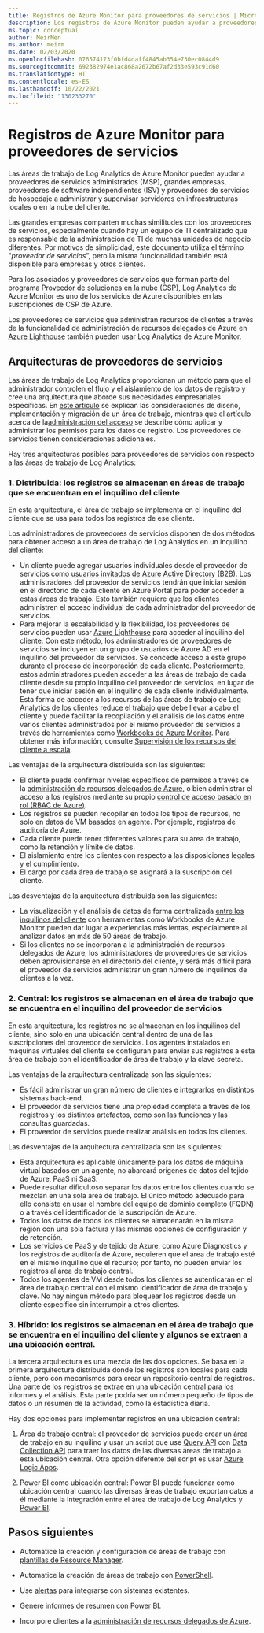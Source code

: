 ```yaml
---
title: Registros de Azure Monitor para proveedores de servicios | Microsoft Docs
description: Los registros de Azure Monitor pueden ayudar a proveedores de servicios administrados (MSP), grandes empresas, proveedores de software independientes (ISV) y proveedores de servicios de hospedaje a administrar y supervisar servidores en infraestructuras locales o en la nube del cliente.
ms.topic: conceptual
author: MeirMen
ms.author: meirm
ms.date: 02/03/2020
ms.openlocfilehash: 076574173f0bfd4daff4845ab354e730ec0844d9
ms.sourcegitcommit: 692382974e1ac868a2672b67af2d33e593c91d60
ms.translationtype: HT
ms.contentlocale: es-ES
ms.lasthandoff: 10/22/2021
ms.locfileid: "130233270"
---
```

# <a name="azure-monitor-logs-for-service-providers"></a>Registros de Azure Monitor para proveedores de servicios

Las áreas de trabajo de Log Analytics de Azure Monitor pueden ayudar a proveedores de servicios administrados (MSP), grandes empresas, proveedores de software independientes (ISV) y proveedores de servicios de hospedaje a administrar y supervisar servidores en infraestructuras locales o en la nube del cliente.

Las grandes empresas comparten muchas similitudes con los proveedores de servicios, especialmente cuando hay un equipo de TI centralizado que es responsable de la administración de TI de muchas unidades de negocio diferentes. Por motivos de simplicidad, este documento utiliza el término "*proveedor de servicios*", pero la misma funcionalidad también está disponible para empresas y otros clientes.

Para los asociados y proveedores de servicios que forman parte del programa [Proveedor de soluciones en la nube (CSP)](https://partner.microsoft.com/membership/cloud-solution-provider), Log Analytics de Azure Monitor es uno de los servicios de Azure disponibles en las suscripciones de CSP de Azure.

Los proveedores de servicios que administran recursos de clientes a través de la funcionalidad de administración de recursos delegados de Azure en [Azure Lighthouse](../../lighthouse/overview.md) también pueden usar Log Analytics de Azure Monitor.

## <a name="architectures-for-service-providers"></a>Arquitecturas de proveedores de servicios

Las áreas de trabajo de Log Analytics proporcionan un método para que el administrador controlen el flujo y el aislamiento de los datos de [registro](../logs/data-platform-logs.md) y cree una arquitectura que aborde sus necesidades empresariales específicas. En [este artículo](../logs/design-logs-deployment.md) se explican las consideraciones de diseño, implementación y migración de un área de trabajo, mientras que el artículo acerca de la[administración del acceso](../logs/manage-access.md) se describe cómo aplicar y administrar los permisos para los datos de registro. Los proveedores de servicios tienen consideraciones adicionales.

Hay tres arquitecturas posibles para proveedores de servicios con respecto a las áreas de trabajo de Log Analytics:

### <a name="1-distributed---logs-are-stored-in-workspaces-located-in-the-customers-tenant"></a>1. Distribuida: los registros se almacenan en áreas de trabajo que se encuentran en el inquilino del cliente

En esta arquitectura, el área de trabajo se implementa en el inquilino del cliente que se usa para todos los registros de ese cliente.

Los administradores de proveedores de servicios disponen de dos métodos para obtener acceso a un área de trabajo de Log Analytics en un inquilino del cliente:

- Un cliente puede agregar usuarios individuales desde el proveedor de servicios como [usuarios invitados de Azure Active Directory (B2B)](../../active-directory/external-identities/what-is-b2b.md). Los administradores del proveedor de servicios tendrán que iniciar sesión en el directorio de cada cliente en Azure Portal para poder acceder a estas áreas de trabajo. Esto también requiere que los clientes administren el acceso individual de cada administrador del proveedor de servicios.
- Para mejorar la escalabilidad y la flexibilidad, los proveedores de servicios pueden usar [Azure Lighthouse](../../lighthouse/overview.md) para acceder al inquilino del cliente. Con este método, los administradores de proveedores de servicios se incluyen en un grupo de usuarios de Azure AD en el inquilino del proveedor de servicios. Se concede acceso a este grupo durante el proceso de incorporación de cada cliente. Posteriormente, estos administradores pueden acceder a las áreas de trabajo de cada cliente desde su propio inquilino del proveedor de servicios, en lugar de tener que iniciar sesión en el inquilino de cada cliente individualmente. Esta forma de acceder a los recursos de las áreas de trabajo de Log Analytics de los clientes reduce el trabajo que debe llevar a cabo el cliente y puede facilitar la recopilación y el análisis de los datos entre varios clientes administrados por el mismo proveedor de servicios a través de herramientas como [Workbooks de Azure Monitor](../visualize/workbooks-overview.md). Para obtener más información, consulte [Supervisión de los recursos del cliente a escala](../../lighthouse/how-to/monitor-at-scale.md).

Las ventajas de la arquitectura distribuida son las siguientes:

* El cliente puede confirmar niveles específicos de permisos a través de la [administración de recursos delegados de Azure](../../lighthouse/concepts/architecture.md), o bien administrar el acceso a los registros mediante su propio [control de acceso basado en rol (RBAC de Azure)](../../role-based-access-control/overview.md).
* Los registros se pueden recopilar en todos los tipos de recursos, no solo en datos de VM basados en agente. Por ejemplo, registros de auditoría de Azure.
* Cada cliente puede tener diferentes valores para su área de trabajo, como la retención y límite de datos.
* El aislamiento entre los clientes con respecto a las disposiciones legales y el cumplimiento.
* El cargo por cada área de trabajo se asignará a la suscripción del cliente.

Las desventajas de la arquitectura distribuida son las siguientes:

* La visualización y el análisis de datos de forma centralizada [entre los inquilinos del cliente](cross-workspace-query.md) con herramientas como Workbooks de Azure Monitor pueden dar lugar a experiencias más lentas, especialmente al analizar datos en más de 50 áreas de trabajo.
* Si los clientes no se incorporan a la administración de recursos delegados de Azure, los administradores de proveedores de servicios deben aprovisionarse en el directorio del cliente, y será más difícil para el proveedor de servicios administrar un gran número de inquilinos de clientes a la vez.

### <a name="2-central---logs-are-stored-in-a-workspace-located-in-the-service-provider-tenant"></a>2. Central: los registros se almacenan en el área de trabajo que se encuentra en el inquilino del proveedor de servicios

En esta arquitectura, los registros no se almacenan en los inquilinos del cliente, sino solo en una ubicación central dentro de una de las suscripciones del proveedor de servicios. Los agentes instalados en máquinas virtuales del cliente se configuran para enviar sus registros a esta área de trabajo con el identificador de área de trabajo y la clave secreta.

Las ventajas de la arquitectura centralizada son las siguientes:

* Es fácil administrar un gran número de clientes e integrarlos en distintos sistemas back-end.
* El proveedor de servicios tiene una propiedad completa a través de los registros y los distintos artefactos, como son las funciones y las consultas guardadas.
* El proveedor de servicios puede realizar análisis en todos los clientes.

Las desventajas de la arquitectura centralizada son las siguientes:

* Esta arquitectura es aplicable únicamente para los datos de máquina virtual basados en un agente, no abarcará orígenes de datos del tejido de Azure, PaaS ni SaaS.
* Puede resultar dificultoso separar los datos entre los clientes cuando se mezclan en una sola área de trabajo. El único método adecuado para ello consiste en usar el nombre del equipo de dominio completo (FQDN) o a través del identificador de la suscripción de Azure.
* Todos los datos de todos los clientes se almacenarán en la misma región con una sola factura y las mismas opciones de configuración y de retención.
* Los servicios de PaaS y de tejido de Azure, como Azure Diagnostics y los registros de auditoría de Azure, requieren que el área de trabajo esté en el mismo inquilino que el recurso; por tanto, no pueden enviar los registros al área de trabajo central.
* Todos los agentes de VM desde todos los clientes se autenticarán en el área de trabajo central con el mismo identificador de área de trabajo y clave. No hay ningún método para bloquear los registros desde un cliente específico sin interrumpir a otros clientes.

### <a name="3-hybrid---logs-are-stored-in-workspace-located-in-the-customers-tenant-and-some-of-them-are-pulled-to-a-central-location"></a>3. Híbrido: los registros se almacenan en el área de trabajo que se encuentra en el inquilino del cliente y algunos se extraen a una ubicación central.

La tercera arquitectura es una mezcla de las dos opciones. Se basa en la primera arquitectura distribuida donde los registros son locales para cada cliente, pero con mecanismos para crear un repositorio central de registros. Una parte de los registros se extrae en una ubicación central para los informes y el análisis. Esta parte podría ser un número pequeño de tipos de datos o un resumen de la actividad, como la estadística diaria.

Hay dos opciones para implementar registros en una ubicación central:

1. Área de trabajo central: el proveedor de servicios puede crear un área de trabajo en su inquilino y usar un script que use [Query API](https://dev.loganalytics.io/) con [Data Collection API](../logs/data-collector-api.md) para traer los datos de las diversas áreas de trabajo a esta ubicación central. Otra opción diferente del script es usar [Azure Logic Apps](../../logic-apps/logic-apps-overview.md).

2. Power BI como ubicación central: Power BI puede funcionar como ubicación central cuando las diversas áreas de trabajo exportan datos a él mediante la integración entre el área de trabajo de Log Analytics y [Power BI](./log-powerbi.md).

## <a name="next-steps"></a>Pasos siguientes

* Automatice la creación y configuración de áreas de trabajo con [plantillas de Resource Manager](../logs/resource-manager-workspace.md).

* Automatice la creación de áreas de trabajo con [PowerShell](../logs/powershell-workspace-configuration.md).

* Use [alertas](../alerts/alerts-overview.md) para integrarse con sistemas existentes.

* Genere informes de resumen con [Power BI](./log-powerbi.md).

* Incorpore clientes a la [administración de recursos delegados de Azure](../../lighthouse/concepts/architecture.md).